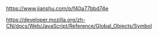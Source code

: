 https://www.jianshu.com/p/f40a77bbd74e

https://developer.mozilla.org/zh-CN/docs/Web/JavaScript/Reference/Global_Objects/Symbol